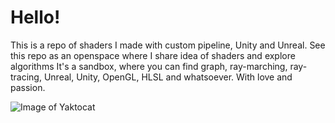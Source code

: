 # Hello!
This is a repo of shaders I made with custom pipeline, Unity and Unreal. See this repo as an openspace where I share idea of shaders and explore algorithms
It's a sandbox, where you can find graph, ray-marching, ray-tracing, Unreal, Unity, OpenGL, HLSL and whatsoever. With love and passion.


![Image of Yaktocat](https://octodex.github.com/images/yaktocat.png)
